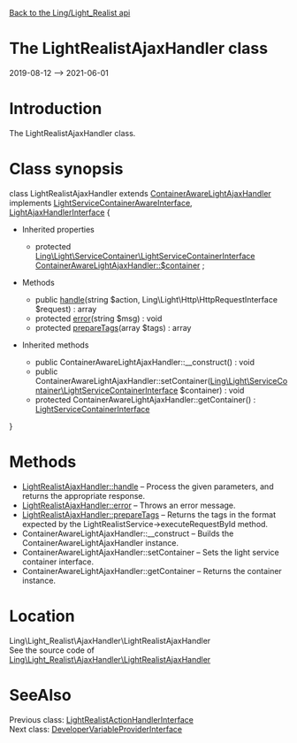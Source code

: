 [Back to the Ling/Light_Realist api](https://github.com/lingtalfi/Light_Realist/blob/master/doc/api/Ling/Light_Realist.md)



The LightRealistAjaxHandler class
================
2019-08-12 --> 2021-06-01






Introduction
============

The LightRealistAjaxHandler class.



Class synopsis
==============


class <span class="pl-k">LightRealistAjaxHandler</span> extends [ContainerAwareLightAjaxHandler](https://github.com/lingtalfi/Light_AjaxHandler/blob/master/doc/api/Ling/Light_AjaxHandler/Handler/ContainerAwareLightAjaxHandler.md) implements [LightServiceContainerAwareInterface](https://github.com/lingtalfi/Light/blob/master/doc/api/Ling/Light/ServiceContainer/LightServiceContainerAwareInterface.md), [LightAjaxHandlerInterface](https://github.com/lingtalfi/Light_AjaxHandler/blob/master/doc/api/Ling/Light_AjaxHandler/Handler/LightAjaxHandlerInterface.md) {

- Inherited properties
    - protected [Ling\Light\ServiceContainer\LightServiceContainerInterface](https://github.com/lingtalfi/Light/blob/master/doc/api/Ling/Light/ServiceContainer/LightServiceContainerInterface.md) [ContainerAwareLightAjaxHandler::$container](#property-container) ;

- Methods
    - public [handle](https://github.com/lingtalfi/Light_Realist/blob/master/doc/api/Ling/Light_Realist/AjaxHandler/LightRealistAjaxHandler/handle.md)(string $action, Ling\Light\Http\HttpRequestInterface $request) : array
    - protected [error](https://github.com/lingtalfi/Light_Realist/blob/master/doc/api/Ling/Light_Realist/AjaxHandler/LightRealistAjaxHandler/error.md)(string $msg) : void
    - protected [prepareTags](https://github.com/lingtalfi/Light_Realist/blob/master/doc/api/Ling/Light_Realist/AjaxHandler/LightRealistAjaxHandler/prepareTags.md)(array $tags) : array

- Inherited methods
    - public ContainerAwareLightAjaxHandler::__construct() : void
    - public ContainerAwareLightAjaxHandler::setContainer([Ling\Light\ServiceContainer\LightServiceContainerInterface](https://github.com/lingtalfi/Light/blob/master/doc/api/Ling/Light/ServiceContainer/LightServiceContainerInterface.md) $container) : void
    - protected ContainerAwareLightAjaxHandler::getContainer() : [LightServiceContainerInterface](https://github.com/lingtalfi/Light/blob/master/doc/api/Ling/Light/ServiceContainer/LightServiceContainerInterface.md)

}






Methods
==============

- [LightRealistAjaxHandler::handle](https://github.com/lingtalfi/Light_Realist/blob/master/doc/api/Ling/Light_Realist/AjaxHandler/LightRealistAjaxHandler/handle.md) &ndash; Process the given parameters, and returns the appropriate response.
- [LightRealistAjaxHandler::error](https://github.com/lingtalfi/Light_Realist/blob/master/doc/api/Ling/Light_Realist/AjaxHandler/LightRealistAjaxHandler/error.md) &ndash; Throws an error message.
- [LightRealistAjaxHandler::prepareTags](https://github.com/lingtalfi/Light_Realist/blob/master/doc/api/Ling/Light_Realist/AjaxHandler/LightRealistAjaxHandler/prepareTags.md) &ndash; Returns the tags in the format expected by the LightRealistService->executeRequestById method.
- ContainerAwareLightAjaxHandler::__construct &ndash; Builds the ContainerAwareLightAjaxHandler instance.
- ContainerAwareLightAjaxHandler::setContainer &ndash; Sets the light service container interface.
- ContainerAwareLightAjaxHandler::getContainer &ndash; Returns the container instance.





Location
=============
Ling\Light_Realist\AjaxHandler\LightRealistAjaxHandler<br>
See the source code of [Ling\Light_Realist\AjaxHandler\LightRealistAjaxHandler](https://github.com/lingtalfi/Light_Realist/blob/master/AjaxHandler/LightRealistAjaxHandler.php)



SeeAlso
==============
Previous class: [LightRealistActionHandlerInterface](https://github.com/lingtalfi/Light_Realist/blob/master/doc/api/Ling/Light_Realist/ActionHandler/LightRealistActionHandlerInterface.md)<br>Next class: [DeveloperVariableProviderInterface](https://github.com/lingtalfi/Light_Realist/blob/master/doc/api/Ling/Light_Realist/DeveloperVariableProvider/DeveloperVariableProviderInterface.md)<br>
